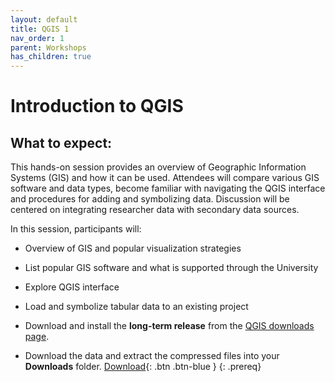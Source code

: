 ```yaml
---
layout: default
title: QGIS 1
nav_order: 1
parent: Workshops
has_children: true
---
```


# Introduction to QGIS

## What to expect:

This hands-on session provides an overview of Geographic Information Systems (GIS) and how it can be used. Attendees will compare various GIS software and data types, become familiar with navigating the QGIS interface and procedures for adding and symbolizing data. Discussion will be centered on integrating researcher data with secondary data sources.  

In this session, participants will:  
- Overview of  GIS and popular visualization strategies  
-	List popular GIS software and what is supported through the University  
- Explore QGIS interface  
-	Load and symbolize tabular data to an existing project  

- Download and install the **long-term release** from the [QGIS downloads page](https://qgis.org/en/site/forusers/download.html).
- Download the data and extract the compressed files into your **Downloads** folder.
[Download](https://www.dropbox.com/){: .btn .btn-blue }
{: .prereq}

